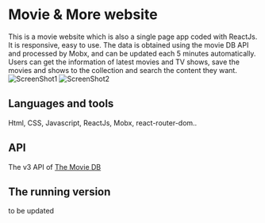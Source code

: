 # Movie & More website
This is a movie website which is also a single page app coded with ReactJs. It is responsive, easy to use. The data is obtained using the movie DB API and processed by Mobx, and can be updated each 5 minutes automatically. Users can get the information of latest movies and TV shows, save the movies and shows to the collection and search the content they want.
![ScreenShot1](https://gifyu.com/images/first_video.gif)
![ScreenShot2](https://gifyu.com/images/second_video.gif)

## Languages and tools
Html, CSS, Javascript, ReactJs, Mobx, react-router-dom..
## API
The v3 API of [The Movie DB](https://www.themoviedb.org)
## The running version
to be updated

